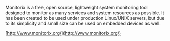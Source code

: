 Monitorix is a free, open source, lightweight system monitoring tool designed to monitor as many services and system resources as possible. It has been created to be used under production Linux/UNIX servers, but due to its simplicity and small size can be used on embedded devices as well. 

[http://www.monitorix.org/](http://www.monitorix.org/)
